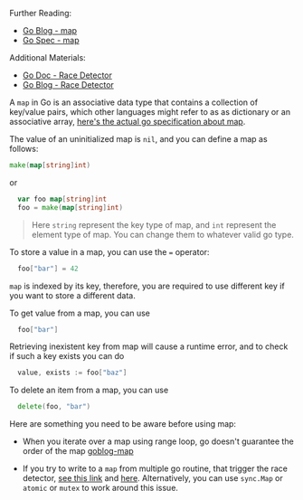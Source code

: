 Further Reading:

- [Go Blog - map][goblog-map]
- [Go Spec - map][gospec-map]

Additional Materials:

- [Go Doc - Race Detector][godoc-race-detector]
- [Go Blog - Race Detector][goblog-race-detector]

A `map` in Go is an associative data type that contains a collection of key/value pairs, which other languages might refer to as as dictionary or an associative array, [here's the actual go specification about map][gospec-map].

The value of an uninitialized map is `nil`, and you can define a map as follows:

```go
make(map[string]int)
```

or

```go
  var foo map[string]int
  foo = make(map[string]int)
```

> Here `string` represent the key type of map, and `int` represent the element type of map. You can change them to whatever valid go type.

To store a value in a map, you can use the `=` operator:

```go
  foo["bar"] = 42
```

`map` is indexed by its key, therefore, you are required to use different key if you want to store a different data.

To get value from a map, you can use

```go
  foo["bar"]
```

Retrieving inexistent key from map will cause a runtime error, and to check if such a key exists you can do

```go
  value, exists := foo["baz"]
```

To delete an item from a map, you can use

```go
  delete(foo, "bar")
```

Here are something you need to be aware before using map:

- When you iterate over a map using range loop, go doesn't guarantee the order of the map [goblog-map]

- If you try to write to a `map` from multiple go routine, that trigger the race detector, [see this link][godoc-race-detector] and [here][goblog-race-detector]. Alternatively, you can use `sync.Map` or `atomic` or `mutex` to work around this issue.

[godoc-race-detector]: https://golang.org/doc/articles/race_detector.html
[goblog-race-detector]: https://blog.golang.org/race-detector
[goblog-map]: https://blog.golang.org/maps
[gospec-map]: https://golang.org/ref/spec#Map_types
